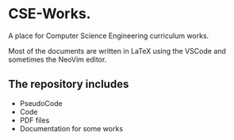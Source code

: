 # CSE-Works.

A place for Computer Science Engineering curriculum works.

Most of the documents are written in LaTeX using the VSCode and sometimes the NeoVim editor.

## The repository includes

- PseudoCode
- Code
- PDF files
- Documentation for some works

